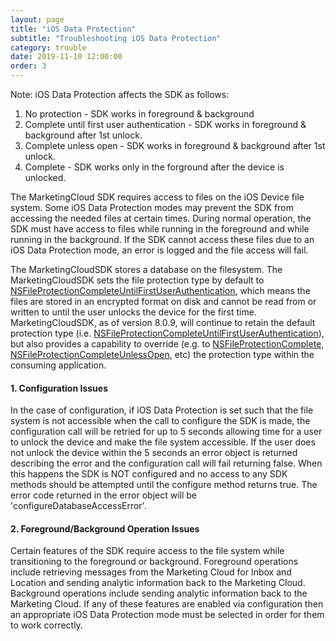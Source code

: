 ```yaml
---
layout: page
title: "iOS Data Protection"
subtitle: "Troubleshooting iOS Data Protection"
category: trouble
date: 2019-11-10 12:00:00
order: 3
---
```


Note: iOS Data Protection affects the SDK as follows:
1. No protection - SDK works in foreground & background
2. Complete until first user authentication - SDK works in foreground & background after 1st unlock.
3. Complete unless open - SDK works in foreground & background after 1st unlock.
4. Complete - SDK works only in the forground after the device is unlocked.

The MarketingCloud SDK requires access to files on the iOS Device file system. Some iOS Data Protection modes may prevent the SDK from accessing the needed files at certain times. During normal operation, the SDK must have access to files while running in the foreground and while running in the background. If the SDK cannot access these files due to an iOS Data Protection mode, an error is logged and the file access will fail.

The MarketingCloudSDK stores a database on the filesystem. The MarketingCloudSDK sets the file protection type by default to [NSFileProtectionCompleteUntilFirstUserAuthentication](https://developer.apple.com/documentation/foundation/nsfileprotectioncompleteuntilfirstuserauthentication), which means the files are stored in an encrypted format on disk and cannot be read from or written to until the user unlocks the device for the first time. MarketingCloudSDK, as of version 8.0.9, will continue to retain the default protection type (i.e. [NSFileProtectionCompleteUntilFirstUserAuthentication](https://developer.apple.com/documentation/foundation/nsfileprotectioncompleteuntilfirstuserauthentication)), but also provides a capability to override (e.g. to [NSFileProtectionComplete](https://developer.apple.com/documentation/foundation/nsfileprotectioncomplete), [NSFileProtectionCompleteUnlessOpen](https://developer.apple.com/documentation/foundation/nsfileprotectioncompleteunlessopen), etc) the protection type within the consuming application.

#### 1. Configuration Issues
In the case of configuration, if iOS Data Protection is set such that the file system is not accessible when the call to configure the SDK is made, the configuration call will be retried for up to 5 seconds allowing time for a user to unlock the device and make the file system accessible. If the user does not unlock the device within the 5 seconds an error object is returned describing the error and the configuration call will fail returning false. When this happens the SDK is NOT configured and no access to any SDK methods should be attempted until the configure method returns true. The error code returned in the error object will be 'configureDatabaseAccessError'.

#### 2. Foreground/Background Operation Issues
Certain features of the SDK require access to the file system while transitioning to the foreground or background. Foreground operations include retrieving messages from the Marketing Cloud for Inbox and Location and sending analytic information back to the Marketing Cloud. Background operations include sending analytic information back to the Marketing Cloud. If any of these features are enabled via configuration then an appropriate iOS Data Protection mode must be selected in order for them to work correctly.
